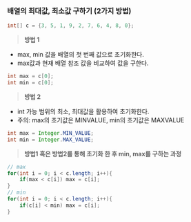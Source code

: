 ### 배열의 최대값, 최소값 구하기 (2가지 방법)

```java
int[] c = {3, 5, 1, 9, 2, 7, 6, 4, 8, 0};
```

> **방법 1**
- max, min 값을 배열의 첫 번째 값으로 초기화한다.
- max값과 현재 배열 참조 값을 비교하여 값을 구한다. 
```java
int max = c[0];
int min = c[0];
```


> **방법 2**
- int 가능 범위의 최소, 최대값을 활용하여 초기화한다.
- 주의: max의 초기값은 MINVALUE, min의 초기값은 MAXVALUE
```java
int max = Integer.MIN_VALUE;
int min = Integer.MAX_VALUE;
```

> **방법1 혹은 방법2를 통해 초기화 한 후 min, max를 구하는 과정**
```java
// max
for(int i = 0; i < c.length; i++){
	if(max < c[i]) max = c[i];
}
// min
for(int i = 0; i < c.length; i++){
	if(c[i] < min) max = c[i];
}
```
